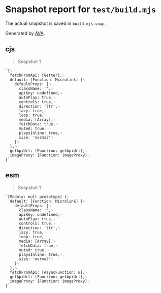 # Snapshot report for `test/build.mjs`

The actual snapshot is saved in `build.mjs.snap`.

Generated by [AVA](https://avajs.dev).

## cjs

> Snapshot 1

    `{␊
      fetchFromApi: [Getter],␊
      default: [Function: Microlink] {␊
        defaultProps: {␊
          className: '',␊
          apiKey: undefined,␊
          autoPlay: true,␊
          controls: true,␊
          direction: 'ltr',␊
          lazy: true,␊
          loop: true,␊
          media: [Array],␊
          fetchData: true,␊
          muted: true,␊
          playsInline: true,␊
          size: 'normal'␊
        }␊
      },␊
      getApiUrl: [Function: getApiUrl],␊
      imageProxy: [Function: imageProxy]␊
    }`

## esm

> Snapshot 1

    `[Module: null prototype] {␊
      default: [Function: Microlink] {␊
        defaultProps: {␊
          className: '',␊
          apiKey: undefined,␊
          autoPlay: true,␊
          controls: true,␊
          direction: 'ltr',␊
          lazy: true,␊
          loop: true,␊
          media: [Array],␊
          fetchData: true,␊
          muted: true,␊
          playsInline: true,␊
          size: 'normal'␊
        }␊
      },␊
      fetchFromApi: [AsyncFunction: u],␊
      getApiUrl: [Function: getApiUrl],␊
      imageProxy: [Function: imageProxy]␊
    }`
